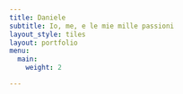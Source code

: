 ```yaml
---
title: Daniele
subtitle: Io, me, e le mie mille passioni
layout_style: tiles
layout: portfolio
menu:
  main:
    weight: 2

---
```

